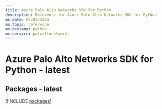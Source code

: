 ```yaml
---
title: Azure Palo Alto Networks SDK for Python
description: Reference for Azure Palo Alto Networks SDK for Python
ms.date: 04/03/2024
ms.topic: reference
ms.devlang: python
ms.service: paloaltonetworks
---
```

# Azure Palo Alto Networks SDK for Python - latest
## Packages - latest
[!INCLUDE [packages](palo-alto-networks-index.md)]
